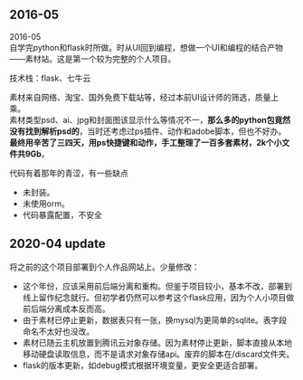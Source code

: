 ## 2016-05 
2016-05   
自学完python和flask时所做。时从UI回到编程，想做一个UI和编程的结合产物——素材站。这是第一个较为完整的个人项目。

技术栈：flask、七牛云

素材来自网络、淘宝、国外免费下载站等，经过本前UI设计师的筛选，质量上乘。  
素材类型psd、ai、jpg和封面图该显示什么等情况不一，**那么多的python包竟然没有找到解析psd的**，当时还考虑过ps插件、动作和adobe脚本，但也不好办。  
**最终用辛苦了三四天，用ps快捷键和动作，手工整理了一百多套素材，2k个小文件共9Gb**。

代码有着那年的青涩，有一些缺点
- 未封装。
- 未使用orm。
- 代码暴露配置，不安全

## 2020-04 update
将之前的这个项目部署到个人作品网站上。少量修改：    
- 这个年份，应该采用前后端分离和重构。但鉴于项目较小，基本不改，部署到线上留作纪念就行。但初学者仍然可以参考这个flask应用，因为个人小项目做前后端分离成本反而高。
- 由于素材已停止更新，数据表只有一张，换mysql为更简单的sqlite。表字段命名不太好也没改。
- 素材已随云主机放置到腾讯云对象存储。因为素材停止更新，脚本直接从本地移动硬盘读取信息，而不是请求对象存储api。废弃的脚本在/discard文件夹。
- flask的版本更新，如debug模式根据环境变量，更安全更适合部署。
